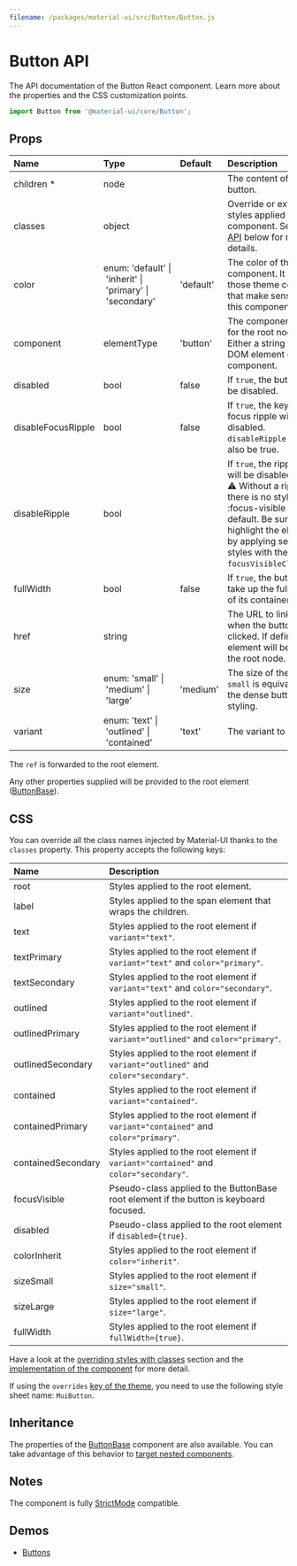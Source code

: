 ```yaml
---
filename: /packages/material-ui/src/Button/Button.js
---
```


<!--- This documentation is automatically generated, do not try to edit it. -->

# Button API

<p class="description">The API documentation of the Button React component. Learn more about the properties and the CSS customization points.</p>

```js
import Button from '@material-ui/core/Button';
```



## Props

| Name | Type | Default | Description |
|:-----|:-----|:--------|:------------|
| <span class="prop-name required">children&nbsp;*</span> | <span class="prop-type">node</span> |  | The content of the button. |
| <span class="prop-name">classes</span> | <span class="prop-type">object</span> |  | Override or extend the styles applied to the component. See [CSS API](#css) below for more details. |
| <span class="prop-name">color</span> | <span class="prop-type">enum:&nbsp;'default'&nbsp;&#124;<br>&nbsp;'inherit'&nbsp;&#124;<br>&nbsp;'primary'&nbsp;&#124;<br>&nbsp;'secondary'<br></span> | <span class="prop-default">'default'</span> | The color of the component. It supports those theme colors that make sense for this component. |
| <span class="prop-name">component</span> | <span class="prop-type">elementType</span> | <span class="prop-default">'button'</span> | The component used for the root node. Either a string to use a DOM element or a component. |
| <span class="prop-name">disabled</span> | <span class="prop-type">bool</span> | <span class="prop-default">false</span> | If `true`, the button will be disabled. |
| <span class="prop-name">disableFocusRipple</span> | <span class="prop-type">bool</span> | <span class="prop-default">false</span> | If `true`, the  keyboard focus ripple will be disabled. `disableRipple` must also be true. |
| <span class="prop-name">disableRipple</span> | <span class="prop-type">bool</span> |  | If `true`, the ripple effect will be disabled.<br>⚠️ Without a ripple there is no styling for :focus-visible by default. Be sure to highlight the element by applying separate styles with the `focusVisibleClassName`. |
| <span class="prop-name">fullWidth</span> | <span class="prop-type">bool</span> | <span class="prop-default">false</span> | If `true`, the button will take up the full width of its container. |
| <span class="prop-name">href</span> | <span class="prop-type">string</span> |  | The URL to link to when the button is clicked. If defined, an `a` element will be used as the root node. |
| <span class="prop-name">size</span> | <span class="prop-type">enum:&nbsp;'small'&nbsp;&#124;<br>&nbsp;'medium'&nbsp;&#124;<br>&nbsp;'large'<br></span> | <span class="prop-default">'medium'</span> | The size of the button. `small` is equivalent to the dense button styling. |
| <span class="prop-name">variant</span> | <span class="prop-type">enum:&nbsp;'text'&nbsp;&#124;<br>&nbsp;'outlined'&nbsp;&#124;<br>&nbsp;'contained'<br></span> | <span class="prop-default">'text'</span> | The variant to use. |

The `ref` is forwarded to the root element.

Any other properties supplied will be provided to the root element ([ButtonBase](/api/button-base/)).

## CSS

You can override all the class names injected by Material-UI thanks to the `classes` property.
This property accepts the following keys:


| Name | Description |
|:-----|:------------|
| <span class="prop-name">root</span> | Styles applied to the root element.
| <span class="prop-name">label</span> | Styles applied to the span element that wraps the children.
| <span class="prop-name">text</span> | Styles applied to the root element if `variant="text"`.
| <span class="prop-name">textPrimary</span> | Styles applied to the root element if `variant="text"` and `color="primary"`.
| <span class="prop-name">textSecondary</span> | Styles applied to the root element if `variant="text"` and `color="secondary"`.
| <span class="prop-name">outlined</span> | Styles applied to the root element if `variant="outlined"`.
| <span class="prop-name">outlinedPrimary</span> | Styles applied to the root element if `variant="outlined"` and `color="primary"`.
| <span class="prop-name">outlinedSecondary</span> | Styles applied to the root element if `variant="outlined"` and `color="secondary"`.
| <span class="prop-name">contained</span> | Styles applied to the root element if `variant="contained"`.
| <span class="prop-name">containedPrimary</span> | Styles applied to the root element if `variant="contained"` and `color="primary"`.
| <span class="prop-name">containedSecondary</span> | Styles applied to the root element if `variant="contained"` and `color="secondary"`.
| <span class="prop-name">focusVisible</span> | Pseudo-class applied to the ButtonBase root element if the button is keyboard focused.
| <span class="prop-name">disabled</span> | Pseudo-class applied to the root element if `disabled={true}`.
| <span class="prop-name">colorInherit</span> | Styles applied to the root element if `color="inherit"`.
| <span class="prop-name">sizeSmall</span> | Styles applied to the root element if `size="small"`.
| <span class="prop-name">sizeLarge</span> | Styles applied to the root element if `size="large"`.
| <span class="prop-name">fullWidth</span> | Styles applied to the root element if `fullWidth={true}`.

Have a look at the [overriding styles with classes](/customization/components/#overriding-styles-with-classes) section
and the [implementation of the component](https://github.com/mui-org/material-ui/blob/master/packages/material-ui/src/Button/Button.js)
for more detail.

If using the `overrides` [key of the theme](/customization/themes/#css),
you need to use the following style sheet name: `MuiButton`.

## Inheritance

The properties of the [ButtonBase](/api/button-base/) component are also available.
You can take advantage of this behavior to [target nested components](/guides/api/#spread).

## Notes

The component is fully [StrictMode](https://reactjs.org/docs/strict-mode.html) compatible.

## Demos

- [Buttons](/components/buttons/)

